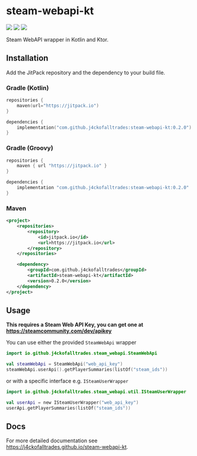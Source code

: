 # steam-webapi-kt

[![](https://jitpack.io/v/j4ckofalltrades/steam-webapi-kt.svg)](https://jitpack.io/#j4ckofalltrades/steam-webapi-kt)
[![](https://img.shields.io/badge/kotlin-1.5.20-blueviolet)](https://kotlinlang.org)
[![](https://img.shields.io/badge/ktor-1.6.1-blue)](https://ktor.io)

Steam WebAPI wrapper in Kotlin and Ktor.

## Installation

Add the JitPack repository and the dependency to your build file.

### Gradle (Kotlin)

```kotlin
repositories {
    maven(url="https://jitpack.io")
}

dependencies {
    implementation("com.github.j4ckofalltrades:steam-webapi-kt:0.2.0")
}
```

### Gradle (Groovy)

```groovy
repositories {
    maven { url "https://jitpack.io" }
}

dependencies {
    implementation "com.github.j4ckofalltrades:steam-webapi-kt:0.2.0"
}
```

### Maven

```xml
<project>
    <repositories>
        <repository>
            <id>jitpack.io</id>
            <url>https://jitpack.io</url>
        </repository>
    </repositories>

    <dependency>
        <groupId>com.github.j4ckofalltrades</groupId>
        <artifactId>steam-webapi-kt</artifactId>
        <version>0.2.0</version>
    </dependency>
</project>
```

## Usage

**This requires a Steam Web API Key, you can get one at https://steamcommunity.com/dev/apikey**

You can use either the provided `SteamWebApi` wrapper

```kotlin
import io.github.j4ckofalltrades.steam_webapi.SteamWebApi

val steamWebApi = SteamWebApi("web_api_key")
steamWebApi.userApi().getPlayerSummaries(listOf("steam_ids"))
```

or with a specific interface e.g. `ISteamUserWrapper`

```kotlin
import io.github.j4ckofalltrades.steam_webapi.util.ISteamUserWrapper

val userApi = new ISteamUserWrapper("web_api_key")
userApi.getPlayerSummaries(listOf("steam_ids"))
```

## Docs

For more detailed documentation see https://j4ckofalltrades.github.io/steam-webapi-kt.